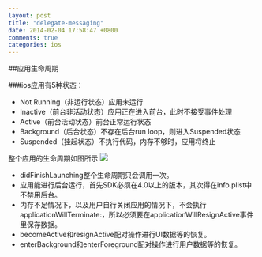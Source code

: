 ```yaml
---
layout: post
title: "delegate-messaging"
date: 2014-02-04 17:58:47 +0800
comments: true
categories: ios
---
```

##应用生命周期

###ios应用有5种状态：   

*  Not Running（非运行状态）应用未运行
*  Inactive（前台非活动状态）应用正在进入前台，此时不接受事件处理
*  Active（前台活动状态）前台正常运行状态
*  Background（后台状态）不存在后台run loop，则进入Suspended状态
*  Suspended（挂起状态）不执行代码，内存不够时，应用将终止

整个应用的生命周期如图所示
![](http://www.cocoanetics.com/files/Bildschirmfoto-2012-03-05-um-5.26.29-PM.png)

* didFinishLaunching整个生命周期只会调用一次。
* 应用能进行后台运行，首先SDK必须在4.0以上的版本，其次得在info.plist中不禁用后台。
* 内存不足情况下，以及用户自行关闭应用的情况下，不会执行applicationWillTerminate:，所以必须要在applicationWillResignActive事件里保存数据。
* becomeActive和resignActive配对操作进行UI数据等的恢复。
* enterBackground和enterForeground配对操作进行用户数据等的恢复。